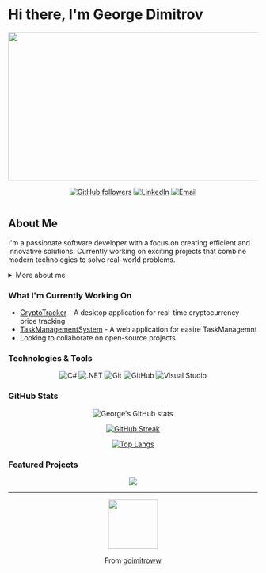 # Hi there, I'm George Dimitrov

<div align="center">
  <img src="https://media.giphy.com/media/f3iwJFOVOwuy7K6FFw/giphy.gif" width="600" height="300"/>
</div>

<div align="center">
  
[![GitHub followers](https://img.shields.io/github/followers/gdimitroww?label=Follow&style=social)](https://github.com/gdimitroww)
[![LinkedIn](https://img.shields.io/badge/-LinkedIn-0077B5?style=for-the-badge&logo=linkedin&logoColor=white)](https://www.linkedin.com/in/georgi-dimitrov-112476340/)
[![Email](https://img.shields.io/badge/-Email-EA4335?style=for-the-badge&logo=gmail&logoColor=white)](mailto:kasparlol123456@gmail.com)

<img src="https://komarev.com/ghpvc/?username=gdimitroww&style=flat-square&color=blue" alt=""/>
</div>

## About Me

I'm a passionate software developer with a focus on creating efficient and innovative solutions. Currently working on exciting projects that combine modern technologies to solve real-world problems.

<details>
<summary>More about me</summary>
<br>

```javascript
{
    "name": "George Dimitrov",
    "location": "Bulgaria",
    "code": ["C#", ".NET", "Avalonia UI"],
    "currentFocus": "Building Cross-Platform Applications",
    "funFact": "I turn ☕ into <code/>",
    "hobbies": [
        "Coding",
        "Problem Solving",
        "Learning New Tech"
    ]
}
```
</details>

### What I'm Currently Working On

-  [CryptoTracker](https://github.com/gdimitroww/CryptoTrackerApplication) - A desktop application for real-time cryptocurrency price tracking
-  [TaskManagementSystem](https://github.com/gdimitroww/TaskManagementSystem) - A web application for easire TaskManagemnt
-  Looking to collaborate on open-source projects

###  Technologies & Tools

<div align="center">
  
![C#](https://img.shields.io/badge/-C%23-239120?style=for-the-badge&logo=c-sharp&logoColor=white)
![.NET](https://img.shields.io/badge/-.NET-512BD4?style=for-the-badge&logo=.net&logoColor=white)
![Git](https://img.shields.io/badge/-Git-F05032?style=for-the-badge&logo=git&logoColor=white)
![GitHub](https://img.shields.io/badge/-GitHub-181717?style=for-the-badge&logo=github)
![Visual Studio](https://img.shields.io/badge/-Visual%20Studio-5C2D91?style=for-the-badge&logo=visual-studio&logoColor=white)

</div>

###  GitHub Stats

<div align="center">
  
![George's GitHub stats](https://github-readme-stats.vercel.app/api?username=gdimitroww&show_icons=true&theme=radical)

[![GitHub Streak](https://github-readme-streak-stats.herokuapp.com/?user=gdimitroww&theme=radical)](https://git.io/streak-stats)

[![Top Langs](https://github-readme-stats.vercel.app/api/top-langs/?username=gdimitroww&layout=compact&theme=radical)](https://github.com/gdimitroww)

</div>

### Featured Projects

<div align="center">
  <a href="https://github.com/gdimitroww/CryptoTrackerApplication">
    <img align="center" src="https://github-readme-stats.vercel.app/api/pin/?username=gdimitroww&repo=CryptoTrackerApplication&theme=radical" />
  </a>
</div>

---
<div align="center">
  <img src="https://media.giphy.com/media/M9gbBd9nbDrOTu1Mqx/giphy.gif" width="100"/>
  
From [gdimitroww](https://github.com/gdimitroww)
</div>
